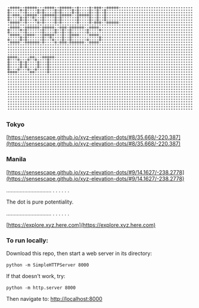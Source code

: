 ![GRAPHIC SERIES](https://raw.githubusercontent.com/sensescape/xyz-elevation-dots/master/images/dots-title5.png)

### Tokyo
[https://sensescape.github.io/xyz-elevation-dots/#8/35.668/-220.387](https://sensescape.github.io/xyz-elevation-dots/#8/35.668/-220.387)

### Manila
[https://sensescape.github.io/xyz-elevation-dots/#9/14.1627/-238.2778](https://sensescape.github.io/xyz-elevation-dots/#9/14.1627/-238.2778)

..............................
.
.
.
.
.
.

The dot is pure potentiality.

..............................
.
.
.
.
.
.

[https://explore.xyz.here.com](https://explore.xyz.here.com)

### To run locally:

Download this repo, then start a web server in its directory:

    python -m SimpleHTTPServer 8000
    
If that doesn't work, try:

    python -m http.server 8000
    
Then navigate to: [http://localhost:8000](http://localhost:8000)
